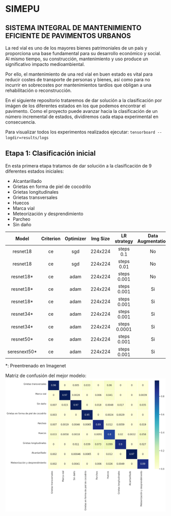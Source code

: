 # SIMEPU
## SISTEMA INTEGRAL DE MANTENIMIENTO EFICIENTE DE PAVIMENTOS URBANOS

La red vial es uno de los mayores bienes patrimoniales de un país y proporciona una base fundamental 
para su desarrollo económico y social. Al mismo tiempo, su construcción, mantenimiento y uso produce un 
significativo impacto medioambiental.

Por ello, el mantenimiento de una red vial en buen estado es vital para reducir costes de transporte de personas 
y bienes, así como para no incurrir en sobrecostes por mantenimientos tardíos que obligan a una 
rehabilitación o reconstrucción.

En el siguiente repositorio trataremos de dar solución a la clasificación por imágen de los diferentes estados
en los que podemos encontrar el pavimento. Como el proyecto puede avanzar hacia la clasificación de un número
incremental de estados, dividiremos cada etapa experimental en consecuencia. 

Para visualizar todos los experimentos realizados ejecutar: `tensorboard --logdir=results/logs`

## Etapa 1: Clasificación inicial

En esta primera etapa tratamos de dar solución a la clasificación de 9 diferentes estados iniciales:
  - Alcantarillado
  - Grietas en forma de piel de cocodrilo
  - Grietas longitudinales
  - Grietas transversales
  - Huecos
  - Marca vial
  - Meteorización y desprendimiento
  - Parcheo
  - Sin daño

|     Model    | Criterion  | Optimizer |  Img Size  |  LR strategy  | Data Augmentation |      Extra       | Val Accuracy |
|:------------:|:----------:|:---------:|:----------:|:-------------:|:-----------------:|:----------------:|:------------:|
| resnet18     |     ce     |    sgd    |  224x224   |  steps 0.1    |         No        |   ------------   |    90.05%    |
| resnet18     |     ce     |    sgd    |  224x224   |  steps 0.01   |         No        |   ------------   |    90.55%    |
| resnet18*    |     ce     |    adam   |  224x224   |  steps 0.001  |         No        |   ------------   |    92.80%    |
| resnet18*    |     ce     |    adam   |  224x224   |  steps 0.001  |         Si        |   ------------   |    94.00%    |
| resnet18*    |     ce     |    adam   |  224x224   |  steps 0.001  |         Si        |   WeightedLoss   |    94.36%    |
| resnet34*    |     ce     |    adam   |  224x224   |  steps 0.001  |         Si        |   WeightedLoss   |    93.14%    |
| resnet34*    |     ce     |    adam   |  224x224   |  steps 0.0001 |         Si        |   WeightedLoss   |    93.65%    |
| resnet50*    |     ce     |    adam   |  224x224   |  steps 0.001  |         Si        |   WeightedLoss   |    93.05%    |
| seresnext50* |     ce     |    adam   |  224x224   |  steps 0.001  |         Si        |   WeightedLoss   |    94.12%    |

*: Preentrenado en Imagenet

Matriz de confusión del mejor modelo:
![Best Model Confusion Matrix](results/resnet18_adam_256to224_lr0.001_DA_pretrained_weightedLoss/confusion_matrix.jpg "Best Model Confusion Matrix")
